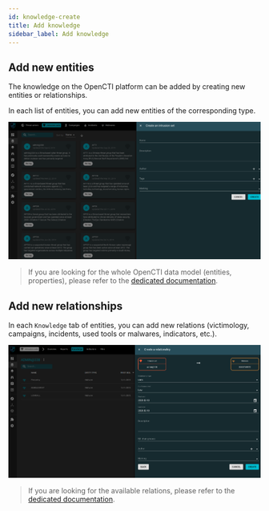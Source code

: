 ```yaml
---
id: knowledge-create
title: Add knowledge
sidebar_label: Add knowledge
---
```


## Add new entities

The knowledge on the OpenCTI platform can be added by creating new entities or relationships.

In each list of entities, you can add new entities of the corresponding type.

![Add intrusion set](../assets/usage/add_intrusion-set.png "Add intrusion set")

> If you are looking for the whole OpenCTI data model (entities, properties), please refer to the [dedicated documentation](../reference/entities).

## Add new relationships

In each `Knowledge` tab of entities, you can add new relations (victimology, campaigns, incidents, used tools or malwares, indicators, etc.).

![Add relationship](../assets/usage/add_relationship.png "Add relationship")

> If you are looking for the available relations, please refer to the [dedicated documentation](../reference/relations).
